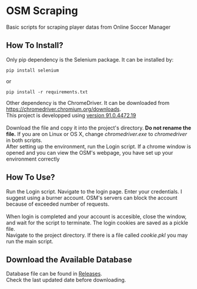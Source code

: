 # OSM Scraping
Basic scripts for scraping player datas from Online Soccer Manager

## How To Install?
Only pip dependency is the Selenium package. It can be installed by:
```
pip install selenium
```
or 
```
pip install -r requirements.txt
```
Other dependency is the ChromeDriver. It can be downloaded from https://chromedriver.chromium.org/downloads. </br>
This project is developped using [version 91.0.4472.19](https://chromedriver.storage.googleapis.com/index.html?path=91.0.4472.19/) </br> </br>
Download the file and copy it into the project's directory. <b>Do not rename the file.</b> If you are on Linux or OS X, change <i>chromedriver.exe</i> to <i>chromedriver</i> in both scripts.
</br>
After setting up the environment, run the Login script. If a chrome window is opened and you can view the OSM's webpage, you have set up your environment correctly </br>
## How To Use?
Run the Login script. Navigate to the login page. Enter your credentials. I suggest using a burner account. OSM's servers can block the account because of exceeded number of requests. <br/> <br/>
When login is completed and your account is accesible, close the window, and wait for the script to terminate. The login cookies are saved as a pickle file. </br>
Navigate to the project directory. If there is a file called <i>cookie.pkl</i> you may run the main script. </br>

## Download the Available Database
Database file can be found in [Releases](https://github.com/atuncer/OSM_Scraping/releases). </br>
Check the last updated date before downloading.
